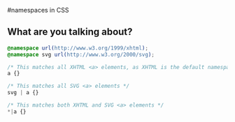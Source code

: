 #namespaces in CSS

## What are you talking about?

```css
@namespace url(http://www.w3.org/1999/xhtml);
@namespace svg url(http://www.w3.org/2000/svg);

/* This matches all XHTML <a> elements, as XHTML is the default namespace */
a {}

/* This matches all SVG <a> elements */
svg | a {}

/* This matches both XHTML and SVG <a> elements */
*|a {}
```